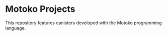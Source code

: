 # Motoko Projects
This repository features canisters developed with the Motoko programming language.
